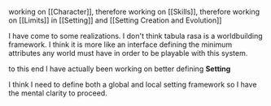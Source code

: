 working on [[Character]], therefore working on [[Skills]], therefore working on [[Limits]] in [[Setting]] and [[Setting Creation and Evolution]]

I have come to some realizations. I don't think tabula rasa is a worldbuilding framework. I think it is more like an interface defining the minimum attributes any world must have in order to be playable with this system.

to this end I have actually been working on better defining **Setting**

I think I need to define both a global and local setting framework so I have the mental clarity to proceed.
